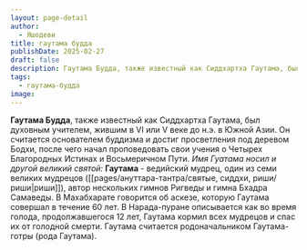 ```yaml
---
layout: page-detail
author:
  - Яшодеви
title: гаутама будда
publishDate: 2025-02-27
draft: false
description: Гаутама Будда, также известный как Сиддхартха Гаутама, был духовным учителем, жившим в VI или V веке до н.э. в Южной Азии. Он считается основателем буддизма и достиг просветления под деревом Бодхи, после чего начал проповедовать свои учения о Четырех Благородных Истинах и Восьмеричном Пути.
tags:
  - гаутама-будда
image:
---
```

**Гаутама Будда**, также известный как Сиддхартха Гаутама, был духовным учителем, жившим в VI или V веке до н.э. в Южной Азии. Он считается основателем буддизма и достиг просветления под деревом Бодхи, после чего начал проповедовать свои учения о Четырех Благородных Истинах и Восьмеричном Пути.
*Имя Гуатама носил и другой великий святой:*
**Гаутама** - ведийский мудрец, один из семи великих мудрецов ([[pages/ануттара-тантра/святые, сиддхи, риши/риши|риши]]), автор нескольких гимнов Ригведы и гимна Бхадра Самаведы. В Махабхарате говорится об аскезе, которую Гаутама совершал в течение 60 лет. В Нарада-пуране описывается как во время голода, продолжавшегося 12 лет, Гаутама кормил всех мудрецов и спас их от голодной смерти. Гаутама считается родоначальником Гаутама-готры (рода Гаутама).